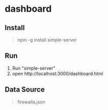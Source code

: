 # dashboard

## Install

> npm -g install simple-server

## Run

1. Run "simple-server"
2. open http://localhost:3000/dashboard.html

## Data Source

> firewalla.json
